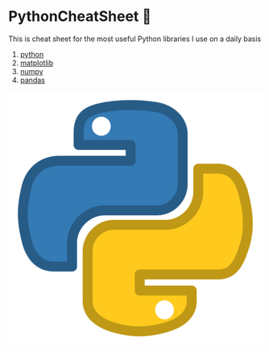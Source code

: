 <link href="style.css" rel="stylesheet">

# PythonCheatSheet 🐍
This is cheat sheet for the most useful Python libraries I use on a daily basis

1. [python](matplotlib.md)
2. [matplotlib](numpy.md)
3. [numpy](pandas.md)
4. [pandas](purePython.md)

<div class="center">
<img src="images/python_icon.png" />
</div>
